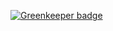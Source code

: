 
[![Greenkeeper badge](https://badges.greenkeeper.io/ssanusi/Apollo-Server-Starter.svg)](https://greenkeeper.io/)
